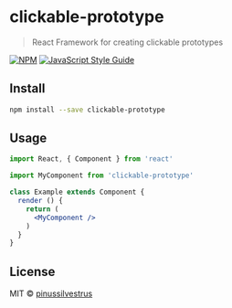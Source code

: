 # clickable-prototype

> React Framework for creating clickable prototypes

[![NPM](https://img.shields.io/npm/v/clickable-prototype.svg)](https://www.npmjs.com/package/clickable-prototype) [![JavaScript Style Guide](https://img.shields.io/badge/code_style-standard-brightgreen.svg)](https://standardjs.com)

## Install

```bash
npm install --save clickable-prototype
```

## Usage

```jsx
import React, { Component } from 'react'

import MyComponent from 'clickable-prototype'

class Example extends Component {
  render () {
    return (
      <MyComponent />
    )
  }
}
```

## License

MIT © [pinussilvestrus](https://github.com/pinussilvestrus)
